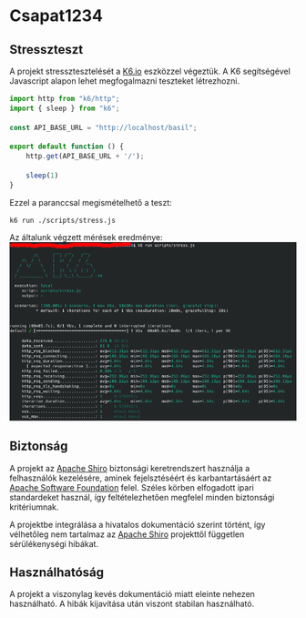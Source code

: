 # Csapat1234

## Stresszteszt
A projekt stressztesztelését a [K6.io](https://k6.io/) eszközzel végeztük. A K6 segítségével Javascript alapon lehet megfogalmazni teszteket létrezhozni.
```javascript
import http from "k6/http";
import { sleep } from "k6";

const API_BASE_URL = "http://localhost/basil";

export default function () {
    http.get(API_BASE_URL + '/');

    sleep(1)
}
```
Ezzel a paranccsal megismételhető a teszt:
```shell
k6 run ./scripts/stress.js
```
Az általunk végzett mérések eredménye:
![](./images/stress.png)

## Biztonság
A projekt az [Apache Shiro](https://shiro.apache.org/) biztonsági keretrendszert használja a felhasználók kezelésére, aminek fejelsztéséért és karbantartásáért az [Apache Software Foundation](https://apache.org) felel. Széles körben elfogadott ipari standardeket használ, így feltételezhetően megfelel minden biztonsági kritériumnak.

A projektbe integrálása a hivatalos dokumentáció szerint történt, így vélhetőleg nem tartalmaz az [Apache Shiro](https://shiro.apache.org/) projekttől független sérülékenységi hibákat.

## Használhatóság
A projekt a viszonylag kevés dokumentáció miatt eleinte nehezen használható. A hibák kijavítása után viszont stabilan használható.